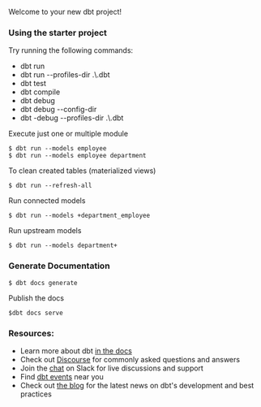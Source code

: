 Welcome to your new dbt project!

### Using the starter project

Try running the following commands:
- dbt run
- dbt run --profiles-dir .\\.dbt
- dbt test
- dbt compile
- dbt debug
- dbt debug --config-dir
- dbt -debug --profiles-dir .\\.dbt

Execute just one or multiple module 
```
$ dbt run --models employee
$ dbt run --models employee department
```

To clean created tables (materialized views)
```
$ dbt run --refresh-all
```

Run connected models
```
$ dbt run --models +department_employee
```

Run upstream models
```
$ dbt run --models department+
```

### Generate Documentation

```
$ dbt docs generate
```

Publish the docs
```
$dbt docs serve
```

### Resources:
- Learn more about dbt [in the docs](https://docs.getdbt.com/docs/introduction)
- Check out [Discourse](https://discourse.getdbt.com/) for commonly asked questions and answers
- Join the [chat](http://slack.getdbt.com/) on Slack for live discussions and support
- Find [dbt events](https://events.getdbt.com) near you
- Check out [the blog](https://blog.getdbt.com/) for the latest news on dbt's development and best practices
